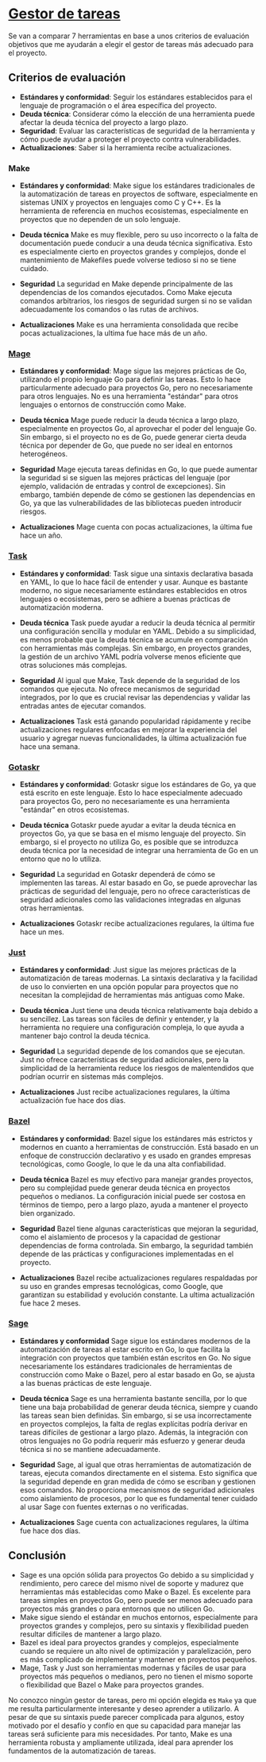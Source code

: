 # [Gestor de tareas](https://github.com/FabriConde/CLIMB-VR/issues/12)

Se van a comparar 7 herramientas en base a unos criterios de evaluación objetivos que me ayudarán a elegir el gestor de tareas más adecuado para el proyecto.

## Criterios de evaluación

- **Estándares y conformidad**: Seguir los estándares establecidos para el lenguaje de programación o el área específica del proyecto.
- **Deuda técnica**: Considerar cómo la elección de una herramienta puede afectar la deuda técnica del proyecto a largo plazo.
- **Seguridad**: Evaluar las características de seguridad de la herramienta y cómo puede ayudar a proteger el proyecto contra vulnerabilidades.
- **Actualizaciones**: Saber si la herramienta recibe actualizaciones.

### Make
- **Estándares y conformidad**:
Make sigue los estándares tradicionales de la automatización de tareas en proyectos de software, especialmente en sistemas UNIX y proyectos en lenguajes como C y C++. Es la herramienta de referencia en muchos ecosistemas, especialmente en proyectos que no dependen de un solo lenguaje.

- **Deuda técnica**
Make es muy flexible, pero su uso incorrecto o la falta de documentación puede conducir a una deuda técnica significativa. Esto es especialmente cierto en proyectos grandes y complejos, donde el mantenimiento de Makefiles puede volverse tedioso si no se tiene cuidado.

- **Seguridad**
La seguridad en Make depende principalmente de las dependencias de los comandos ejecutados. Como Make ejecuta comandos arbitrarios, los riesgos de seguridad surgen si no se validan adecuadamente los comandos o las rutas de archivos.

- **Actualizaciones**
Make es una herramienta consolidada que recibe pocas actualizaciones, la ultima fue hace más de un año.

### [Mage](https://github.com/magefile/mage)

- **Estándares y conformidad**:
Mage sigue las mejores prácticas de Go, utilizando el propio lenguaje Go para definir las tareas. Esto lo hace particularmente adecuado para proyectos Go, pero no necesariamente para otros lenguajes. No es una herramienta "estándar" para otros lenguajes o entornos de construcción como Make.

- **Deuda técnica**
Mage puede reducir la deuda técnica a largo plazo, especialmente en proyectos Go, al aprovechar el poder del lenguaje Go. Sin embargo, si el proyecto no es de Go, puede generar cierta deuda técnica por depender de Go, que puede no ser ideal en entornos heterogéneos.

- **Seguridad**
Mage ejecuta tareas definidas en Go, lo que puede aumentar la seguridad si se siguen las mejores prácticas del lenguaje (por ejemplo, validación de entradas y control de excepciones). Sin embargo, también depende de cómo se gestionen las dependencias en Go, ya que las vulnerabilidades de las bibliotecas pueden introducir riesgos.

- **Actualizaciones**
Mage cuenta con pocas actualizaciones, la última fue hace un año.

### [Task](https://github.com/go-task/task)

- **Estándares y conformidad**:
Task sigue una sintaxis declarativa basada en YAML, lo que lo hace fácil de entender y usar. Aunque es bastante moderno, no sigue necesariamente estándares establecidos en otros lenguajes o ecosistemas, pero se adhiere a buenas prácticas de automatización moderna.

- **Deuda técnica**
Task puede ayudar a reducir la deuda técnica al permitir una configuración sencilla y modular en YAML. Debido a su simplicidad, es menos probable que la deuda técnica se acumule en comparación con herramientas más complejas. Sin embargo, en proyectos grandes, la gestión de un archivo YAML podría volverse menos eficiente que otras soluciones más complejas.

- **Seguridad**
Al igual que Make, Task depende de la seguridad de los comandos que ejecuta. No ofrece mecanismos de seguridad integrados, por lo que es crucial revisar las dependencias y validar las entradas antes de ejecutar comandos.

- **Actualizaciones**
Task está ganando popularidad rápidamente y recibe actualizaciones regulares enfocadas en mejorar la experiencia del usuario y agregar nuevas funcionalidades, la última actualización fue hace una semana.

### [Gotaskr](https://github.com/Roemer/gotaskr)

- **Estándares y conformidad**:
Gotaskr sigue los estándares de Go, ya que está escrito en este lenguaje. Esto lo hace especialmente adecuado para proyectos Go, pero no necesariamente es una herramienta "estándar" en otros ecosistemas.

- **Deuda técnica**
Gotaskr puede ayudar a evitar la deuda técnica en proyectos Go, ya que se basa en el mismo lenguaje del proyecto. Sin embargo, si el proyecto no utiliza Go, es posible que se introduzca deuda técnica por la necesidad de integrar una herramienta de Go en un entorno que no lo utiliza.

- **Seguridad**
La seguridad en Gotaskr dependerá de cómo se implementen las tareas. Al estar basado en Go, se puede aprovechar las prácticas de seguridad del lenguaje, pero no ofrece características de seguridad adicionales como las validaciones integradas en algunas otras herramientas.

- **Actualizaciones**
Gotaskr recibe actualizaciones regulares, la última fue hace un mes.

### [Just](https://github.com/casey/just)

- **Estándares y conformidad**:
Just sigue las mejores prácticas de la automatización de tareas modernas. La sintaxis declarativa y la facilidad de uso lo convierten en una opción popular para proyectos que no necesitan la complejidad de herramientas más antiguas como Make.

- **Deuda técnica**
Just tiene una deuda técnica relativamente baja debido a su sencillez. Las tareas son fáciles de definir y entender, y la herramienta no requiere una configuración compleja, lo que ayuda a mantener bajo control la deuda técnica.

- **Seguridad**
La seguridad depende de los comandos que se ejecutan. Just no ofrece características de seguridad adicionales, pero la simplicidad de la herramienta reduce los riesgos de malentendidos que podrían ocurrir en sistemas más complejos.

- **Actualizaciones**
Just recibe actualizaciones regulares, la última actualización fue hace dos días.

### [Bazel](https://github.com/bazelbuild/buildtools)

- **Estándares y conformidad**:
Bazel sigue los estándares más estrictos y modernos en cuanto a herramientas de construcción. Está basado en un enfoque de construcción declarativo y es usado en grandes empresas tecnológicas, como Google, lo que le da una alta confiabilidad.

- **Deuda técnica**
Bazel es muy efectivo para manejar grandes proyectos, pero su complejidad puede generar deuda técnica en proyectos pequeños o medianos. La configuración inicial puede ser costosa en términos de tiempo, pero a largo plazo, ayuda a mantener el proyecto bien organizado.

- **Seguridad**
Bazel tiene algunas características que mejoran la seguridad, como el aislamiento de procesos y la capacidad de gestionar dependencias de forma controlada. Sin embargo, la seguridad también depende de las prácticas y configuraciones implementadas en el proyecto.

- **Actualizaciones**
Bazel recibe actualizaciones regulares respaldadas por su uso en grandes empresas tecnológicas, como Google, que garantizan su estabilidad y evolución constante. La ultima actualización fue hace 2 meses.

### [Sage](https://github.com/einride/sage)

- **Estándares y conformidad**
Sage sigue los estándares modernos de la automatización de tareas al estar escrito en Go, lo que facilita la integración con proyectos que también están escritos en Go. No sigue necesariamente los estándares tradicionales de herramientas de construcción como Make o Bazel, pero al estar basado en Go, se ajusta a las buenas prácticas de este lenguaje.

- **Deuda técnica**
Sage es una herramienta bastante sencilla, por lo que tiene una baja probabilidad de generar deuda técnica, siempre y cuando las tareas sean bien definidas. Sin embargo, si se usa incorrectamente en proyectos complejos, la falta de reglas explícitas podría derivar en tareas difíciles de gestionar a largo plazo. Además, la integración con otros lenguajes no Go podría requerir más esfuerzo y generar deuda técnica si no se mantiene adecuadamente.

- **Seguridad**
Sage, al igual que otras herramientas de automatización de tareas, ejecuta comandos directamente en el sistema. Esto significa que la seguridad depende en gran medida de cómo se escriban y gestionen esos comandos. No proporciona mecanismos de seguridad adicionales como aislamiento de procesos, por lo que es fundamental tener cuidado al usar Sage con fuentes externas o no verificadas.

- **Actualizaciones**
Sage cuenta con actualizaciones regulares, la última fue hace dos días.

## Conclusión

- Sage es una opción sólida para proyectos Go debido a su simplicidad y rendimiento, pero carece del mismo nivel de soporte y madurez que herramientas más establecidas como Make o Bazel. Es excelente para tareas simples en proyectos Go, pero puede ser menos adecuado para proyectos más grandes o para entornos que no utilicen Go.
- Make sigue siendo el estándar en muchos entornos, especialmente para proyectos grandes y complejos, pero su sintaxis y flexibilidad pueden resultar difíciles de mantener a largo plazo.
- Bazel es ideal para proyectos grandes y complejos, especialmente cuando se requiere un alto nivel de optimización y paralelización, pero es más complicado de implementar y mantener en proyectos pequeños.
- Mage, Task y Just son herramientas modernas y fáciles de usar para proyectos más pequeños o medianos, pero no tienen el mismo soporte o flexibilidad que Bazel o Make para proyectos grandes.

No conozco ningún gestor de tareas, pero mi opción elegida es `Make` ya que me resulta particularmente interesante y deseo aprender a utilizarlo. A pesar de que su sintaxis puede parecer complicada para algunos, estoy motivado por el desafío y confío en que su capacidad para manejar las tareas será suficiente para mis necesidades. Por tanto, Make es una herramienta robusta y ampliamente utilizada, ideal para aprender los fundamentos de la automatización de tareas.